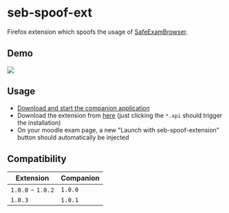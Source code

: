# seb-spoof-ext

Firefox extension which spoofs the usage of [SafeExamBrowser](https://safeexambrowser.org/news_en.html).

## Demo

![](res/demo.gif)

## Usage

* [Download and start the companion application](https://github.com/prefec16/seb-ext-companion#usage)
* Download the extension from [here](https://github.com/prefec16/seb-spoof-ext/releases) (just clicking the `*.xpi` should trigger the installation)
* On your moodle exam page, a new "Launch with seb-spoof-extension" button should automatically be injected

## Compatibility

| Extension         | Companion |
|-------------------|-----------|
| `1.0.0` - `1.0.2` | `1.0.0`   |
| `1.0.3`           | `1.0.1`   |
